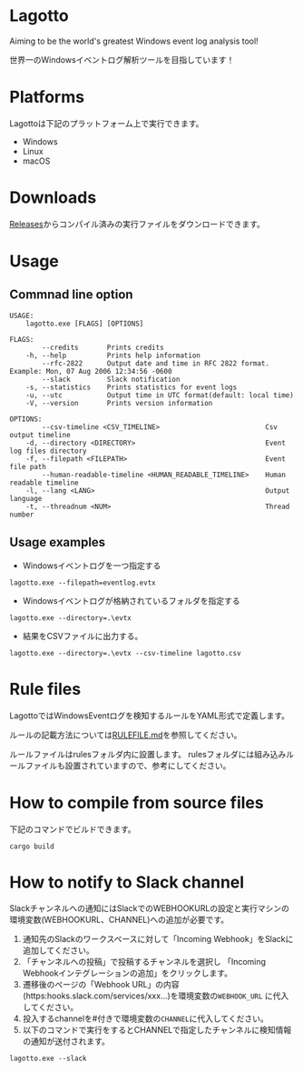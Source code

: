 # Lagotto
Aiming to be the world's greatest Windows event log analysis tool!

世界一のWindowsイベントログ解析ツールを目指しています！


# Platforms
Lagottoは下記のプラットフォーム上で実行できます。
* Windows
* Linux
* macOS

# Downloads
[Releases](https://github.com/Yamato-Security/YamatoEventAnalyzer/releases)からコンパイル済みの実行ファイルをダウンロードできます。

# Usage
## Commnad line option
````
USAGE:
    lagotto.exe [FLAGS] [OPTIONS]

FLAGS:
        --credits       Prints credits
    -h, --help          Prints help information
        --rfc-2822      Output date and time in RFC 2822 format. Example: Mon, 07 Aug 2006 12:34:56 -0600
        --slack         Slack notification
    -s, --statistics    Prints statistics for event logs
    -u, --utc           Output time in UTC format(default: local time)
    -V, --version       Prints version information

OPTIONS:
        --csv-timeline <CSV_TIMELINE>                          Csv output timeline
    -d, --directory <DIRECTORY>                                Event log files directory
    -f, --filepath <FILEPATH>                                  Event file path
        --human-readable-timeline <HUMAN_READABLE_TIMELINE>    Human readable timeline
    -l, --lang <LANG>                                          Output language
    -t, --threadnum <NUM>                                      Thread number
````

## Usage examples
* Windowsイベントログを一つ指定する
````
lagotto.exe --filepath=eventlog.evtx
````

* Windowsイベントログが格納されているフォルダを指定する
````
lagotto.exe --directory=.\evtx
````

* 結果をCSVファイルに出力する。
````
lagotto.exe --directory=.\evtx --csv-timeline lagotto.csv
````

# Rule files
LagottoではWindowsEventログを検知するルールをYAML形式で定義します。

ルールの記載方法については[RULEFILE.md](./doc/RULEFILE.md)を参照してください。

ルールファイルはrulesフォルダ内に設置します。
rulesフォルダには組み込みルールファイルも設置されていますので、参考にしてください。

# How to compile from source files
下記のコマンドでビルドできます。

````
cargo build
````

# How to notify to Slack channel

Slackチャンネルへの通知にはSlackでのWEBHOOKURLの設定と実行マシンの環境変数(WEBHOOKURL、CHANNEL)への追加が必要です。

1. 通知先のSlackのワークスペースに対して「Incoming Webhook」をSlackに追加してください。
2. 「チャンネルへの投稿」で投稿するチャンネルを選択し 「Incoming Webhookインテグレーションの追加」をクリックします。
3. 遷移後のぺージの「Webhook URL」の内容(https:hooks.slack.com/services/xxx...)を環境変数の`WEBHOOK_URL` に代入してください。
4. 投入するchannelを#付きで環境変数の`CHANNEL`に代入してください。
5. 以下のコマンドで実行をするとCHANNELで指定したチャンネルに検知情報の通知が送付されます。

````
lagotto.exe --slack
````
